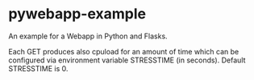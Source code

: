 # pywebapp-example
An example for a Webapp in Python and Flasks.

Each GET produces also cpuload for an amount of time which can be
configured via environment variable STRESSTIME (in seconds).
Default STRESSTIME is 0.


